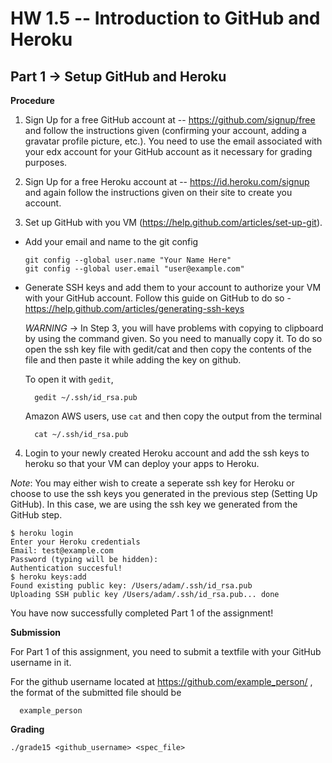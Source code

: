 HW 1.5 -- Introduction to GitHub and Heroku
===========================================

Part 1 -> Setup GitHub and Heroku
---------------------------------

**Procedure**

1) Sign Up for a free GitHub account at -- https://github.com/signup/free and follow the instructions given (confirming your account, adding a gravatar profile picture, etc.). You need to use the email associated with your edx account for your GitHub account as it necessary for grading purposes.

2) Sign Up for a free Heroku account at -- https://id.heroku.com/signup and again follow the instructions given on their site to create you account.

3) Set up GitHub with you VM (https://help.github.com/articles/set-up-git).

  * Add your email and name to the git config

        git config --global user.name "Your Name Here"
        git config --global user.email "user@example.com"

  * Generate SSH keys and add them to your account to authorize your VM with your GitHub account. Follow this guide on GitHub to do so - https://help.github.com/articles/generating-ssh-keys

    *WARNING* -> In Step 3, you will have problems with copying to clipboard by using the command given. So you need to manually copy it. To do so open the ssh key file with gedit/cat and then copy the contents of the file and then paste it while adding the key on github. 
    
    To open it with `gedit`,
  
          gedit ~/.ssh/id_rsa.pub
    
    Amazon AWS users, use `cat` and then copy the output from the terminal
  
          cat ~/.ssh/id_rsa.pub


4) Login to your newly created Heroku account and add the ssh keys to heroku so that your VM can deploy your apps to Heroku.

*Note*: You may either wish to create a seperate ssh key for Heroku or choose to use the ssh keys you generated in the previous step (Setting Up GitHub). In this case, we are using the ssh key we generated from the GitHub step.

    $ heroku login
    Enter your Heroku credentials
    Email: test@example.com
    Password (typing will be hidden):
    Authentication succesful!
    $ heroku keys:add
    Found existing public key: /Users/adam/.ssh/id_rsa.pub
    Uploading SSH public key /Users/adam/.ssh/id_rsa.pub... done

You have now successfully completed Part 1 of the assignment!


**Submission**

For Part 1 of this assignment, you need to submit a textfile with your GitHub username in it.

For the github username located at https://github.com/example_person/ , the format of the submitted file should be

      example_person

**Grading**

    ./grade15 <github_username> <spec_file>
